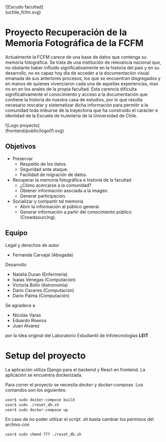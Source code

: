 <div style="width: 200px;">![Escudo facultad](uchile_fcfm.svg)</div>

# Proyecto Recuperación de la Memoria Fotográfica de la FCFM

Actualmente la FCFM carece de una base de datos que contenga su memoria fotográfica. Se trata de una institución de relevancia nacional que, no obstante haber influido significativamente en la historia del país y en su desarrollo, no es capaz hoy día de acceder a la documentación visual emanada de sus anteriores procesos, los que se encuentran disgregados y en manos de quienes vivenciaron cada una de aquellas experiencias, mas no en en los anales de la propia facultad. Esta carencia dificulta significativamente el conocimiento y acceso a la documentación que contiene la historia de nuestra casa de estudios, por lo que resulta necesario rescatar y sistematizar dicha información para permitir a la comunidad toda imbuirse de la trayectoria que ha construido el carácter e identidad de la Escuela de InJeniería de la Universidad de Chile.

<div style="width: 200px;">![Logo proyecto](frontend/public/logo01.svg)</div>

## Objetivos

* Preservar
  * Respaldo de los datos.
  * Seguridad ante ataque.
  * Facilidad de migración de datos.
* Recuperar la memoria fotográfica e historia de la facultad
  * ¿Cómo acercarse a la comunidad?
  * Obtener información asociada a la imagen.
  * Generar participación.
* Socializar y compartir tal memoria
  * Abrir la información al público general.
  * Generar información a partir del conocimiento público (Crowdsourcing).

## Equipo

Legal y derechos de autor
  - Fernanda Carvajal (Abogada) 

Desarrollo
  - Natalia Duran (Enfermería)
  - Isaias Venegas (Computación)
  - Victoria Bollo (Astronomía)
  - Dario Caceres (Computación)
  - Dario Palma (Computación)

Se agradece a
- Nicolas Varas
- Eduardo Riveros
- Juan Alvarez 

por la idea original del Laboratorio Estudiantil de Infotecnologías **LEIT**

# Setup del proyecto

La aplicación utiliza Django para el backend y React en frontend. La aplicación se encuentra dockerizada.

Para correr el proyecto se necesita *docker* y *docker-compose*. Los comandos son los siguientes:

```
user$ sudo docker-compose build
user$ sudo ./reset_db.sh
user$ sudo docker-compose up
```

En caso de no poder utilizar el script *.sh* basta cambiar los permisos del archivo con
```
user$ sudo chmod 777 ./reset_db.sh
```